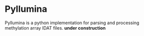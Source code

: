 # Pyllumina

Pyllumina is a python implementation for parsing and processing methylation array IDAT files.
**under construction**
